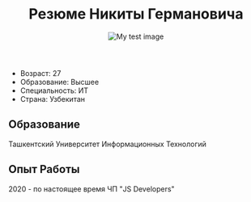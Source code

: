 <html lang="ru">
  <head>
    <meta charset="utf-8">
      </head>
  <body>
    <header> <h1> Резюме Никиты Германовича </h1>
      <img src=”./ava.jpg” alt="My test image">
    </header>
    <section> 
      <ul>
        <li> Возраст: 27 </li>
        <li> Образование: Высшее </li>
        <li> Специальность: ИТ </li>
        <li> Страна: Узбекитан </li>
      </ul>
    </section>
    <section>
      <h1> Образование </h1>
      Ташкентский Университет Информационных Технологий
    </section>
        <section>
      <h1> Опыт Работы </h1>
          <span> 2020 - по настоящее время ЧП "JS Developers" </span>
    </section>
  </body>
</html>
